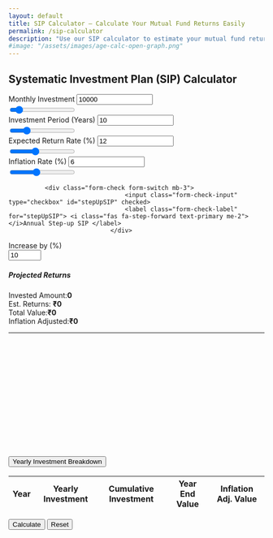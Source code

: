 ```yaml
---
layout: default
title: SIP Calculator – Calculate Your Mutual Fund Returns Easily
permalink: /sip-calculator
description: "Use our SIP calculator to estimate your mutual fund returns with ease. Plan your monthly investments, visualize wealth growth, and achieve your financial goals smartly."
#image: "/assets/images/age-calc-open-graph.png"
---
```

 <style>
.form-range::-webkit-slider-thumb { background: #0d6efd;}
.form-range::-moz-range-thumb {background: #0d6efd; }
.card-header { border-radius: 0.375rem 0.375rem 0 0 !important; }
.input-group-text { min-width: 40px; justify-content: center; }
</style>
<div class="row justify-content-center">
 <div class="col-lg-9">
   <div class="card shadow-lg border-0">
     <div class="card-header bg-primary text-white py-3">
       <h2 class="text-center mb-0">Systematic Investment Plan (SIP) Calculator</h2>
     </div>
     <div class="card-body">
        <div class="row g-4">
         <div class="col-md-6">

<div class="mb-4">
  <div class="d-flex justify-content-between align-items-center mb-2">
    <label for="monthlyInvestment" class="form-label mb-0"><i class="fas fa-wallet text-primary me-2"></i>Monthly Investment</label>
    <input type="number" class="form-control bg-primary-subtle ms-3" style="max-width: 150px;" id="monthlyInvestment" value="10000">
  </div>
  <input type="range" class="form-range" min="500" max="100000" step="500" id="monthlyInvestmentRange" value="10000">
</div>

<div class="mb-4">
  <div class="d-flex justify-content-between align-items-center mb-2">
     <label for="investmentPeriod" class="form-label"><i class="far fa-calendar-alt text-primary me-2"></i>Investment Period (Years) </label>
     <input type="number" class="form-control bg-primary-subtle" id="investmentPeriod" value="10" style="max-width: 150px;">
   </div>  
      <input type="range" class="form-range mb-2" min="1" max="40" id="investmentPeriodRange" value="10">
   </div> 

                
  <div class="mb-4">
   <div class="d-flex justify-content-between align-items-center mb-2">
      <label for="expectedReturn" class="form-label"><i class="fas fa-chart-line text-primary me-2"></i>Expected Return Rate (%) </label>
      <input type="number" class="form-control bg-primary-subtle" id="expectedReturn" value="12" step="0.1" style="max-width: 150px;">
     </div>
        <input type="range" class="form-range mb-2" min="1" max="30" step="0.1" id="expectedReturnRange" value="12">
  </div>


 <div class="mb-4">
  <div class="d-flex justify-content-between align-items-center mb-2">
    <label for="inflationRate" class="form-label">  <i class="fas fa-money-bill-trend-up text-primary me-2"></i>Inflation Rate (%)  </label>
 <input type="number" class="form-control bg-primary-subtle" id="inflationRate" value="6" step="0.1" style="max-width: 150px;">
 </div> 
    <input type="range" class="form-range mb-2" min="0" max="15" step="0.1" id="inflationRateRange" value="6" >
               </div>
                               
              <div class="form-check form-switch mb-3">
                                    <input class="form-check-input" type="checkbox" id="stepUpSIP" checked>
                                    <label class="form-check-label" for="stepUpSIP"> <i class="fas fa-step-forward text-primary me-2"></i>Annual Step-up SIP </label>
                                </div>
  <div class="mb-3" id="stepUpContainer">
                                    <label for="stepUpPercentage" class="form-label"> <i class="fas fa-arrow-up text-primary me-2"></i>Increase by (%) </label>
                                    <div class="input-group">
                                        <span class="input-group-text"><i class="fas fa-percent"></i></span>
                                        <input type="number" class="form-control" id="stepUpPercentage" value="10" min="0" max="100">
                                    </div>
                                </div>
                            </div>
     <div class="col-md-6">
      <div class="results-card p-4 bg-white rounded border">
         <h5 class="text-center mb-4 text-primary">  <i class="fas fa-chart-pie me-2"></i>Projected Returns </h5>
           <div class="d-flex justify-content-between mb-3">
              <span><i class="fas fa-money-bill-wave me-2 text-success"></i>Invested Amount:</span><strong id="investedAmount" class="text-success">0</strong>
            </div>
          <div class="d-flex justify-content-between mb-3"><span><i class="fas fa-coins me-2 text-warning"></i>Est. Returns:</span> <strong id="estimatedReturns" class="text-warning">₹0</strong> </div>
                                    <div class="d-flex justify-content-between mb-3">
                                        <span><i class="fas fa-piggy-bank me-2 text-primary"></i>Total Value:</span><strong id="totalValue" class="text-primary">₹0</strong>
                                    </div>
                                    <div class="d-flex justify-content-between mb-3">
                                        <span><i class="fas fa-inflation me-2 text-info"></i>Inflation Adjusted:</span><strong id="inflationAdjustedValue" class="text-info">₹0</strong>
                                    </div>
                                    <hr>
                                    <div class="chart-container" style="position: relative; height:200px;"><canvas id="sipChart"></canvas></div>
                                </div>
                            </div>
                        </div>
                        <div class="row mt-4">
                            <div class="col-12">
                                <div class="accordion" id="sipDetails">
                                    <div class="accordion-item border-0 shadow-sm">
                                        <h2 class="accordion-header">
                                            <button class="accordion-button collapsed" type="button" data-bs-toggle="collapse" data-bs-target="#yearlyBreakdown">
                                                <i class="fas fa-table me-2"></i>Yearly Investment Breakdown
                                            </button>
                                        </h2>
                                        <div id="yearlyBreakdown" class="accordion-collapse collapse" data-bs-parent="#sipDetails">
                                            <div class="accordion-body p-0">
                                                <div class="table-responsive">
                                                    <table class="table table-hover mb-0">
                                                        <thead class="table-light">
                                                            <tr>
                                                                <th><i class="far fa-calendar me-1"></i>Year</th>
                                                                <th><i class="fas fa-investment me-1"></i>Yearly Investment</th>
                                                                <th><i class="fas fa-investment me-1"></i>Cumulative Investment</th>
                                                                <th><i class="fas fa-chart-bar me-1"></i>Year End Value</th>
                                                                <th><i class="fas fa-adjust me-1"></i>Inflation Adj. Value</th>
                                                            </tr>
                                                        </thead>
                                                        <tbody id="yearlyTableBody">
                                                            <!-- Yearly data will be inserted here -->
                                                        </tbody>
                                                    </table>
                                                </div>
                                            </div>
                                        </div>
                                    </div>
                                </div>
                            </div>
                        </div>
                    </div>
                    <div class="card-footer text-center bg-light py-3">
                        <button class="btn btn-primary btn-lg px-4 me-3" onclick="calculateSIP()">  <i class="fas fa-calculator me-2"></i>Calculate</button>
                        <button class="btn btn-outline-secondary btn-lg px-4" onclick="resetCalculator()"> <i class="fas fa-redo me-2"></i>Reset </button>
                    </div>
                </div>
            </div>
        </div>


<script src="https://cdn.jsdelivr.net/npm/chart.js"></script>
<script src="{{ '/assets/js/sip-calc.js' | relative_url }}"></script>


